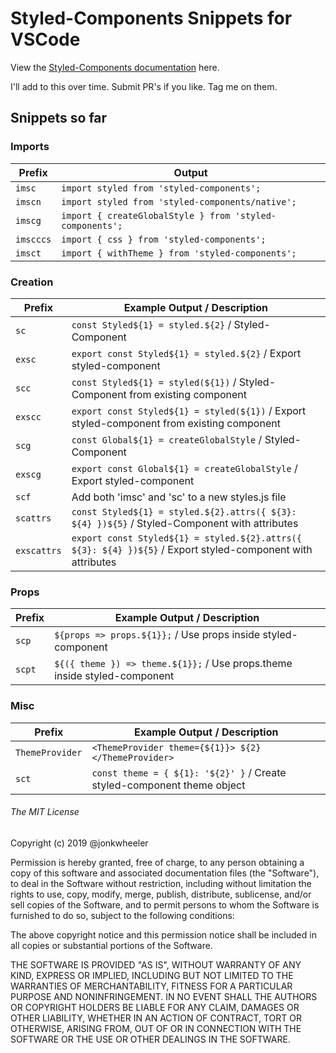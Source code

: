 # Styled-Components Snippets for VSCode

View the [Styled-Components documentation](https://www.styled-components.com/docs) here.

I'll add to this over time. Submit PR's if you like. Tag me on them.

## Snippets so far

### Imports

| Prefix    | Output                                                   |
| --------- | -------------------------------------------------------- |
| `imsc`    | `import styled from 'styled-components';`                |
| `imscn`   | `import styled from 'styled-components/native';`         |
| `imscg`   | `import { createGlobalStyle } from 'styled-components';` |
| `imscccs` | `import { css } from 'styled-components';`               |
| `imsct`   | `import { withTheme } from 'styled-components';`         |

### Creation

| Prefix      | Example Output / Description                                                                                |
| ----------- | ----------------------------------------------------------------------------------------------------------- |
| `sc`        | `const Styled${1} = styled.${2}` / Styled-Component                                                         |
| `exsc`      | `export const Styled${1} = styled.${2}` / Export styled-component                                           |
| `scc`       | `const Styled${1} = styled(${1})` / Styled-Component from existing component                                |
| `exscc`     | `export const Styled${1} = styled(${1})` / Export styled-component from existing component                  |
| `scg`       | `const Global${1} = createGlobalStyle` / Styled-Component                                                   |
| `exscg`     | `export const Global${1} = createGlobalStyle` / Export styled-component                                     |
| `scf`       | Add both 'imsc' and 'sc' to a new styles.js file                                                            |
| `scattrs`   | `const Styled${1} = styled.${2}.attrs({ ${3}: ${4} })${5}` / Styled-Component with attributes               |
| `exscattrs` | `export const Styled${1} = styled.${2}.attrs({ ${3}: ${4} })${5}` / Export styled-component with attributes |

### Props

| Prefix | Example Output / Description                                              |
| ------ | ------------------------------------------------------------------------- |
| `scp`  | `${props => props.${1}};` / Use props inside styled-component             |
| `scpt` | `${({ theme }) => theme.${1}};` / Use props.theme inside styled-component |

### Misc

| Prefix          | Example Output / Description                                            |
| --------------- | ----------------------------------------------------------------------- |
| `ThemeProvider` | `<ThemeProvider theme={${1}}> ${2} </ThemeProvider>`                    |
| `sct`           | `const theme = { ${1}: '${2}' }` / Create styled-component theme object |

###### The MIT License

Copyright (c) 2019 @jonkwheeler

Permission is hereby granted, free of charge, to any person obtaining a copy of this software and associated documentation files (the "Software"), to deal in the Software without restriction, including without limitation the rights to use, copy, modify, merge, publish, distribute, sublicense, and/or sell copies of the Software, and to permit persons to whom the Software is furnished to do so, subject to the following conditions:

The above copyright notice and this permission notice shall be included in all copies or substantial portions of the Software.

THE SOFTWARE IS PROVIDED "AS IS", WITHOUT WARRANTY OF ANY KIND, EXPRESS OR IMPLIED, INCLUDING BUT NOT LIMITED TO THE WARRANTIES OF MERCHANTABILITY, FITNESS FOR A PARTICULAR PURPOSE AND NONINFRINGEMENT. IN NO EVENT SHALL THE AUTHORS OR COPYRIGHT HOLDERS BE LIABLE FOR ANY CLAIM, DAMAGES OR OTHER LIABILITY, WHETHER IN AN ACTION OF CONTRACT, TORT OR OTHERWISE, ARISING FROM, OUT OF OR IN CONNECTION WITH THE SOFTWARE OR THE USE OR OTHER DEALINGS IN THE SOFTWARE.
